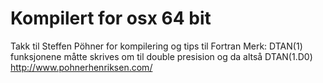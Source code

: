 Kompilert for osx 64 bit
======
Takk til Steffen Pöhner for kompilering og tips til Fortran
Merk: DTAN(1) funksjonene måtte skrives om til double presision og da altså DTAN(1.D0)
http://www.pohnerhenriksen.com/